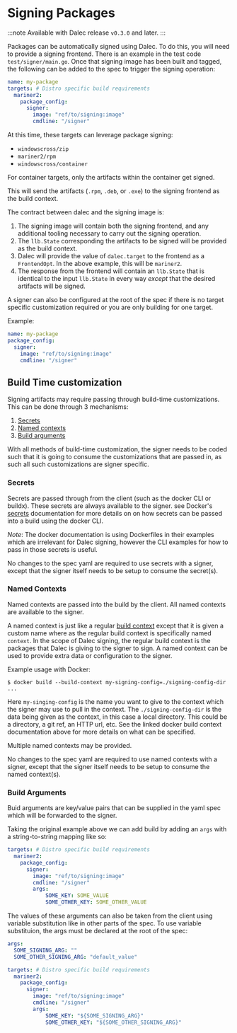 # Signing Packages

:::note
Available with Dalec release `v0.3.0` and later.
:::

Packages can be automatically signed using Dalec. To do this, you will
need to provide a signing frontend. There is an example in the test
code `test/signer/main.go`. Once that signing image has been built and
tagged, the following can be added to the spec to trigger the signing
operation:

```yaml
name: my-package
targets: # Distro specific build requirements
  mariner2:
    package_config:
      signer:
        image: "ref/to/signing:image"
        cmdline: "/signer"
```

At this time, these targets can leverage package signing:

- `windowscross/zip`
- `mariner2/rpm`
- `windowscross/container`

For container targets, only the artifacts within the container get signed.

This will send the artifacts (`.rpm`, `.deb`, or `.exe`) to the
signing frontend as the build context.

The contract between dalec and the signing image is:

1. The signing image will contain both the signing frontend, and any
additional tooling necessary to carry out the signing operation.
1. The `llb.State` corresponding the artifacts to be signed will be
provided as the build context.
1. Dalec will provide the value of `dalec.target` to the frontend as a
`FrontendOpt`. In the above example, this will be `mariner2`.
1. The response from the frontend will contain an `llb.State` that is
identical to the input `llb.State` in every way *except* that the
desired artifacts will be signed.

A signer can also be configured at the root of the spec if there is no target
specific customization required or you are only building for one target.

Example:

```yaml
name: my-package
package_config:
  signer:
    image: "ref/to/signing:image"
    cmdline: "/signer"
```

## Build Time customization

Signing artifacts may require passing through build-time customizations.
This can be done through 3 mechanisms:

1. [Secrets](#secrets)
2. [Named contexts](#named-contexts)
3. [Build arguments](#build-arguments)

With all methods of build-time customization, the signer needs to be coded
such that it is going to consume the customizations that are passed in, as such
all such customizations are signer specific.

### Secrets

Secrets are passed through from the client (such as the docker CLI or buildx).
These secrets are always available to the signer.
see Docker's [secrets](https://docs.docker.com/build/building/secrets/)
documentation for more details on on how secrets can be passed into a build
using the docker CLI.

*Note*: The docker documentation is using Dockerfiles in their examples which
are irrelevant for Dalec signing, however the CLI examples for how to pass in
those secrets is useful.

No changes to the spec yaml are required to use secrets with a signer, except
that the signer itself needs to be setup to consume the secret(s).

### Named Contexts

Named contexts are passed into the build by the client. All named contexts are
available to the signer.

A named context is just like a regular
[build context](https://docs.docker.com/build/building/context/) except that it
is given a custom name where as the regular build context is specifically named
`context`. In the scope of Dalec signing, the regular build context is the
packages that Dalec is giving to the signer to sign.
A named context can be used to provide extra data or configuration to the signer.

Example usage with Docker:

```console
$ docker build --build-context my-signing-config=./signing-config-dir ...
```

Here `my-singing-config` is the name you want to give to the context which the
signer may use to pull in the context. The `./signing-config-dir` is the data
being given as the context, in this case a local directory. This could be a
directory, a git ref, an HTTP url, etc. See the linked docker build context
documentation above for more details on what can be specified.

Multiple named contexts may be provided.

No changes to the spec yaml are required to use named contexts with a signer,
except that the signer itself needs to be setup to consume the named
context(s).

### Build Arguments

Buid arguments are key/value pairs that can be supplied in the yaml spec which
will be forwarded to the signer.

Taking the original example above we can add build by adding an `args` with
a string-to-string mapping like so:

```yaml
targets: # Distro specific build requirements
  mariner2:
    package_config:
      signer:
        image: "ref/to/signing:image"
        cmdline: "/signer"
        args:
            SOME_KEY: SOME_VALUE
            SOME_OTHER_KEY: SOME_OTHER_VALUE
```

The values of these arguments can also be taken from the client using variable
substitution like in other parts of the spec.
To use variable substituion, the args must be declared at the root of the spec:

```yaml
args:
  SOME_SIGNING_ARG: ""
  SOME_OTHER_SIGNING_ARG: "default_value"

targets: # Distro specific build requirements
  mariner2:
    package_config:
      signer:
        image: "ref/to/signing:image"
        cmdline: "/signer"
        args:
            SOME_KEY: "${SOME_SIGNING_ARG}"
            SOME_OTHER_KEY: "${SOME_OTHER_SIGNING_ARG}"
```
